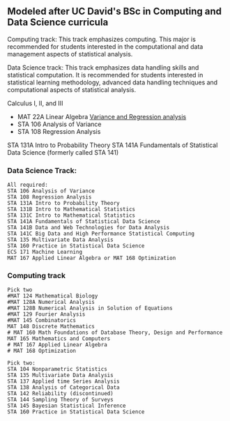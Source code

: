 ## Modeled after UC David's BSc in Computing and Data Science curricula

Computing track:
  This track emphasizes computing. This major is recommended for students interested in the computational and data management aspects of statistical analysis.
 
Data Science track:
  This track emphasizes data handling skills and statistical computation. It is recommended for students interested in statistical learning methodology, advanced data handling techniques and computational aspects of statistical analysis. 

Calculus I, II, and III

<a href=""> </a>
- MAT 22A Linear Algebra
<a href="https://learning.oreilly.com/library/view/mathematical-statistics/9781119385288/">Variance and Regression analysis</a>
- STA 106 Analysis of Variance
- STA 108 Regression Analysis


STA 131A Intro to Probability Theory
STA 141A Fundamentals of Statistical Data Science (formerly called STA 141)

### Data Science Track:
    All required:
    STA 106 Analysis of Variance
    STA 108 Regression Analysis
    STA 131A Intro to Probability Theory
    STA 131B Intro to Mathematical Statistics
    STA 131C Intro to Mathematical Statistics
    STA 141A Fundamentals of Statistical Data Science
    STA 141B Data and Web Technologies for Data Analysis
    STA 141C Big Data and High Performance Statistical Computing
    STA 135 Multivariate Data Analysis
    STA 160 Practice in Statistical Data Science
    ECS 171 Machine Learning
    MAT 167 Applied Linear Algebra or MAT 168 Optimization


### Computing track
    Pick two
    #MAT 124 Mathematical Biology
    #MAT 128A Numerical Analysis
    #MAT 128B Numerical Analysis in Solution of Equations
    #MAT 129 Fourier Analysis
    #MAT 145 Combinatorics
    MAT 148 Discrete Mathematics
    # MAT 160 Math Foundations of Database Theory, Design and Performance
    MAT 165 Mathematics and Computers
    # MAT 167 Applied Linear Algebra
    # MAT 168 Optimization

    Pick two:
    STA 104 Nonparametric Statistics
    STA 135 Multivariate Data Analysis
    STA 137 Applied time Series Analysis
    STA 138 Analysis of Categorical Data
    STA 142 Reliability (discontinued)
    STA 144 Sampling Theory of Surveys
    STA 145 Bayesian Statistical Inference
    STA 160 Practice in Statistical Data Science 
